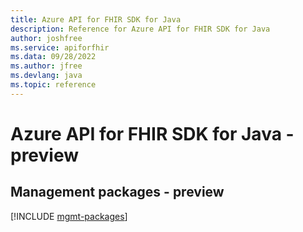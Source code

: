```yaml
---
title: Azure API for FHIR SDK for Java
description: Reference for Azure API for FHIR SDK for Java
author: joshfree
ms.service: apiforfhir
ms.data: 09/28/2022
ms.author: jfree
ms.devlang: java
ms.topic: reference
---
```

# Azure API for FHIR SDK for Java - preview

## Management packages - preview
[!INCLUDE [mgmt-packages](api-for-fhir-mgmt-index.md)]